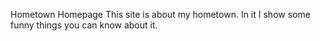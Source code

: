 Hometown Homepage
This site is about my hometown. In it I show some funny things you can know about it.
